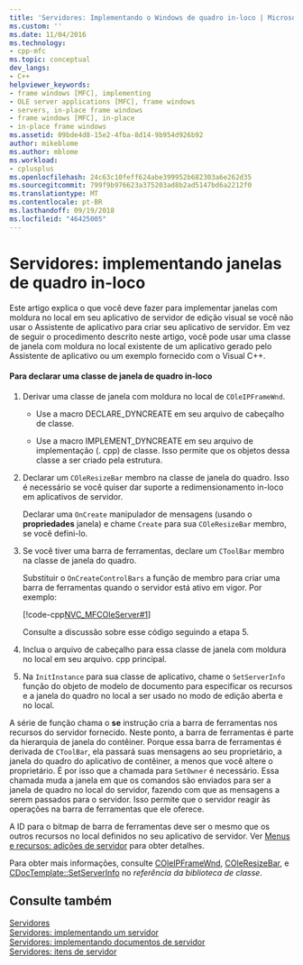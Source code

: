```yaml
---
title: 'Servidores: Implementando o Windows de quadro in-loco | Microsoft Docs'
ms.custom: ''
ms.date: 11/04/2016
ms.technology:
- cpp-mfc
ms.topic: conceptual
dev_langs:
- C++
helpviewer_keywords:
- frame windows [MFC], implementing
- OLE server applications [MFC], frame windows
- servers, in-place frame windows
- frame windows [MFC], in-place
- in-place frame windows
ms.assetid: 09bde4d8-15e2-4fba-8d14-9b954d926b92
author: mikeblome
ms.author: mblome
ms.workload:
- cplusplus
ms.openlocfilehash: 24c63c10feff624abe399952b682303a6e262d35
ms.sourcegitcommit: 799f9b976623a375203ad8b2ad5147bd6a2212f0
ms.translationtype: MT
ms.contentlocale: pt-BR
ms.lasthandoff: 09/19/2018
ms.locfileid: "46425005"
---
```

# <a name="servers-implementing-in-place-frame-windows"></a>Servidores: implementando janelas de quadro in-loco

Este artigo explica o que você deve fazer para implementar janelas com moldura no local em seu aplicativo de servidor de edição visual se você não usar o Assistente de aplicativo para criar seu aplicativo de servidor. Em vez de seguir o procedimento descrito neste artigo, você pode usar uma classe de janela com moldura no local existente de um aplicativo gerado pelo Assistente de aplicativo ou um exemplo fornecido com o Visual C++.

#### <a name="to-declare-an-in-place-frame-window-class"></a>Para declarar uma classe de janela de quadro in-loco

1. Derivar uma classe de janela com moldura no local de `COleIPFrameWnd`.

   - Use a macro DECLARE_DYNCREATE em seu arquivo de cabeçalho de classe.

   - Use a macro IMPLEMENT_DYNCREATE em seu arquivo de implementação (. cpp) de classe. Isso permite que os objetos dessa classe a ser criado pela estrutura.

1. Declarar um `COleResizeBar` membro na classe de janela do quadro. Isso é necessário se você quiser dar suporte a redimensionamento in-loco em aplicativos de servidor.

     Declarar uma `OnCreate` manipulador de mensagens (usando o **propriedades** janela) e chame `Create` para sua `COleResizeBar` membro, se você defini-lo.

1. Se você tiver uma barra de ferramentas, declare um `CToolBar` membro na classe de janela do quadro.

     Substituir o `OnCreateControlBars` a função de membro para criar uma barra de ferramentas quando o servidor está ativo em vigor. Por exemplo:

     [!code-cpp[NVC_MFCOleServer#1](../mfc/codesnippet/cpp/servers-implementing-in-place-frame-windows_1.cpp)]

     Consulte a discussão sobre esse código seguindo a etapa 5.

1. Inclua o arquivo de cabeçalho para essa classe de janela com moldura no local em seu arquivo. cpp principal.

1. Na `InitInstance` para sua classe de aplicativo, chame o `SetServerInfo` função do objeto de modelo de documento para especificar os recursos e a janela do quadro no local a ser usado no modo de edição aberta e no local.

A série de função chama o **se** instrução cria a barra de ferramentas nos recursos do servidor fornecido. Neste ponto, a barra de ferramentas é parte da hierarquia de janela do contêiner. Porque essa barra de ferramentas é derivada de `CToolBar`, ela passará suas mensagens ao seu proprietário, a janela do quadro do aplicativo de contêiner, a menos que você altere o proprietário. É por isso que a chamada para `SetOwner` é necessário. Essa chamada muda a janela em que os comandos são enviados para ser a janela de quadro no local do servidor, fazendo com que as mensagens a serem passados para o servidor. Isso permite que o servidor reagir às operações na barra de ferramentas que ele oferece.

A ID para o bitmap de barra de ferramentas deve ser o mesmo que os outros recursos no local definidos no seu aplicativo de servidor. Ver [Menus e recursos: adições de servidor](../mfc/menus-and-resources-server-additions.md) para obter detalhes.

Para obter mais informações, consulte [COleIPFrameWnd](../mfc/reference/coleipframewnd-class.md), [COleResizeBar](../mfc/reference/coleresizebar-class.md), e [CDocTemplate::SetServerInfo](../mfc/reference/cdoctemplate-class.md#setserverinfo) no *referência da biblioteca de classe*.

## <a name="see-also"></a>Consulte também

[Servidores](../mfc/servers.md)<br/>
[Servidores: implementando um servidor](../mfc/servers-implementing-a-server.md)<br/>
[Servidores: implementando documentos de servidor](../mfc/servers-implementing-server-documents.md)<br/>
[Servidores: itens de servidor](../mfc/servers-server-items.md)

